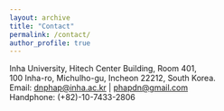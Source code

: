 ```yaml
---
layout: archive
title: "Contact"
permalink: /contact/
author_profile: true
---
```


Inha University, Hitech Center Building, Room 401,\
100 Inha-ro, Michulho-gu, Incheon 22212, South Korea.\
Email: dnphap@inha.ac.kr | phapdn@gmail.com\
Handphone: (+82)-10-7433-2806

<!--
Faculty of Computer Engineering and Electronics,\
Vietnam-Korea University of Information and Communication Technology,\
The University of Danang, Da Nang 550000, Vietnam.\
Email: dnphap@vku.udn.vn | phapdn@gmail.com\
Handphone: (+84)-98-5-090-629
-->